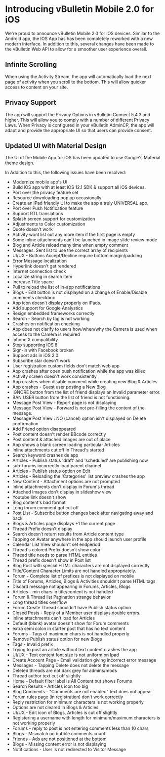 # Introducing vBulletin Mobile 2.0 for iOS

We're proud to announce vBulletin Mobile 2.0 for iOS devices. Similar to the Android app, the IOS App has has been completely reworked with a new modern interface. In addition to this, several changes have been made to the vBulletin Web API to allow for a smoother user experience overall.

## Infinite Scrolling

When using the Activity Stream, the app will automatically load the next page of activity when you scroll to the bottom. This will allow quicker access to content on your site.

## Privacy Support

The app will support the Privacy Options in vBulletin Connect 5.4.3 and higher. This will allow you to comply with a number of different Privacy Laws. When Privacy is configured in your vBulletin AdminCP, the app will adapt and provide the appropriate UI so that users can provide consent.

## Updated UI with Material Design

The UI of the Mobile App for iOS has been updated to use Google's Material theme design.



In Addition to this, the following issues have been resolved:
 
- Modernize mobile app's UI	
- Build iOS app with at least iOS 12.1 SDK & support all iOS devices.	
- Port over the privacy feature set	
- Resource downloading pop up occasionally	
- Create an iPad friendly UI to make the app a truly UNIVERSAL app.	
- Port over Push Notification feature	
- Support RTL translations	
- Splash screen support for customization	
- Adjustments to Color customization	
- Quote doesn't work	
- Activity wont list out any more item if the first page is empty	
- Some inline attachments can't be launched in image slide review mode	
- Blog and Article reload many time when empty comment	
- Messages: Sent list to use the correct array of recipients	
- UI/UX - Buttons Accept/Decline require bottom margin/padding	
- Error Message localization	
- Hyperlink doesn't get rendered	
- Internet connection check	
- Localize string in search item	
- Increase Title space	
- Pull to reload the list of in-app notifications	
- Blogs - Edit button is not displayed on a change of Enable/Disable comments checkbox	
- App icon doesn't display properly on iPads.
- Add support for Google Analystics	
- Resign embedded frameworks correctly	
- Search - Search by tag is not working	
- Crashes on notification checking	
- App does not clarify to users how/when/why the Camera is used when access to the Camera is required	
- iphone X compatibility	
- Stop supporting iOS 8	
- Sign-in with Facebook broken	
- Support ads in iOS 2.0	
- Subscribe star doesn't work	
- User registration custom fields don't match web app	
- App crashes after open push notification while the app was killed	
- Activity screen doesn't work consistently	
- App crashes when disable comment while creating new Blog & Articles	
- App crashes - Guest user posting a New Blog	
- IGNORE button from the list of friend displays an Invalid parameter error.	
- BAN USER button from the list of friend is not functioning.	
- Message Post View - Report page is not displaying	
- Message Post View - Forward is not pre-filling the content of the message.	
- Message Post View : NO (cancel) option isn't displayed on Delete confirmation	
- Add Friend option disappeared	
- Post content doesn't render BBcode correctly	
- Post content & attached images are out of place	
- App shows a blank screen loading particular Articles	
- Inline attachments cut off in Thread's started	
- Search keyword crashes de app	
- Articles - Publish status 'draft' and 'scheduled' are publishing now	
- sub-forums incorrectly load parent channel	
- Articles - Publish status option on Edit	
- Articles - Reloading the 'Categories' list preview crashes the app	
- New Content - Attachment options are not prompted	
- Inline attachments don't display in Forum's thread	
- Attached Images don't display in slideshow view	
- Youtube link doesn't show	
- Blog content's bad format	
- Long forum comment got cut off	
- Post List - Subscribe button changes back after navigating away and back	
- Blogs & Articles page displays +1 the current page	
- Thread Prefix doesn't display	
- Search doesn’t return results from Article content type	
- Tapping on Avatar anywhere in the app should launch user profile	
- Calendar List View shouldn't set endperiod	
- Thread's colored Prefix doesn't show color	
- Thread title needs to parse HTML entities	
- Thread prefix doesn't show in Post list	
- Blog Post with special HTML characters are not displayed correctly	
- Title/Content Character Limits are not handled appropriately.	
- Forum - Complete list of prefixes is not displayed on mobile	
- Title of Forums, Articles, Blogs & Activities shouldn't parse HTML tags	
- Discard message not appearing in Forums, Articles, Blogs	
- Articles - min chars in title/content is not handled	
- Forum & Thread list Pagination strange behavior	
- Long thread titles overflow	
- Forum Create Thread shouldn't have Publish status option	
- Closed Posts - Reply of a Member user displays double errors.	
- Inline attachments can't load for Articles	
- Default (blank) avatar doesn't show for Forum comments	
- extra semi colon in starter post that has no text content	
- Forums - Tags of maximum chars is not handled properly	
- Remove Publish status option for new Blogs	
- Tags - Invalid prefix	
- Trying to post an article without text content crashes the app	
- UI/UX - Text content font size is not uniform on Ipad	
- Create Account Page - Email validation giving incorrect error message	
- Messages - Tapping Delete does not delete the message	
- Deleted threads are not dark grey for admins/mods	
- Thread author text cut off slightly	
- Home - Default filter label is All Content but shows Forums	
- Search Results - Articles icon too big	
- Blog Comments - "Comments are not enabled" text does not appear	
- Forum rules page (in registration) don't work correctly	
- Reply restriction for minimum characters is not working properly	
- Options are not cleared in Blogs & Articles	
- UI/UX - Edit icon of Blogs, Articles is cut off slightly	
- Registering a username with length for minimum/maximum characters is not working properly	
- Forums - reply to post is not entering comments less than 10 chars	
- Blogs - Mismatch on bubble comments count	
- Friends - Ads are not positioned at the bottom	
- Blogs - Missing content error is not displaying	
- Notifications - User is not redirected to Visitor Message	